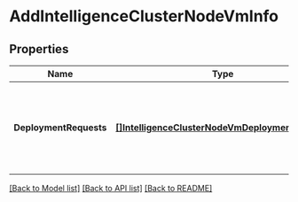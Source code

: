 # AddIntelligenceClusterNodeVmInfo

## Properties
Name | Type | Description | Notes
------------ | ------------- | ------------- | -------------
**DeploymentRequests** | [**[]IntelligenceClusterNodeVmDeploymentRequest**](IntelligenceClusterNodeVMDeploymentRequest.md) | Intelligence Cluster node VM deployment requests to be deployed by NSX.  | [default to null]

[[Back to Model list]](../README.md#documentation-for-models) [[Back to API list]](../README.md#documentation-for-api-endpoints) [[Back to README]](../README.md)

